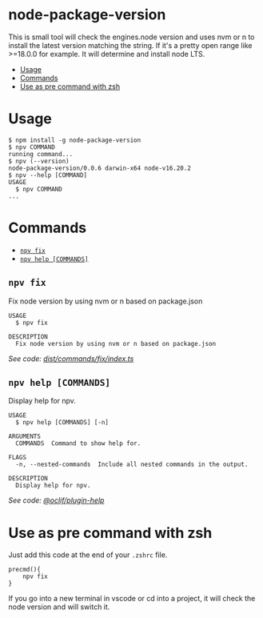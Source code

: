 node-package-version
=================

This is small tool will check the engines.node version and uses nvm or n to install the latest version matching the string.
If it's a pretty open range like >=18.0.0 for example. It will determine and install node LTS.  


<!-- toc -->
* [Usage](#usage)
* [Commands](#commands)
* [Use as pre command with zsh](#use-as-pre-command-with-zsh)
<!-- tocstop -->
# Usage
<!-- usage -->
```sh-session
$ npm install -g node-package-version
$ npv COMMAND
running command...
$ npv (--version)
node-package-version/0.0.6 darwin-x64 node-v16.20.2
$ npv --help [COMMAND]
USAGE
  $ npv COMMAND
...
```
<!-- usagestop -->
# Commands
<!-- commands -->
* [`npv fix`](#npv-fix)
* [`npv help [COMMANDS]`](#npv-help-commands)

## `npv fix`

Fix node version by using nvm or n based on package.json

```
USAGE
  $ npv fix

DESCRIPTION
  Fix node version by using nvm or n based on package.json
```

_See code: [dist/commands/fix/index.ts](https://github.com/tzdesign/node-package-version/blob/v0.0.6/dist/commands/fix/index.ts)_

## `npv help [COMMANDS]`

Display help for npv.

```
USAGE
  $ npv help [COMMANDS] [-n]

ARGUMENTS
  COMMANDS  Command to show help for.

FLAGS
  -n, --nested-commands  Include all nested commands in the output.

DESCRIPTION
  Display help for npv.
```

_See code: [@oclif/plugin-help](https://github.com/oclif/plugin-help/blob/v5.2.15/src/commands/help.ts)_
<!-- commandsstop -->


# Use as pre command with zsh

Just add this code at the end of your ```.zshrc``` file.

```shell
precmd(){
    npv fix
}
```

If you go into a new terminal in vscode or cd into a project, it will check the node version and will switch it.
